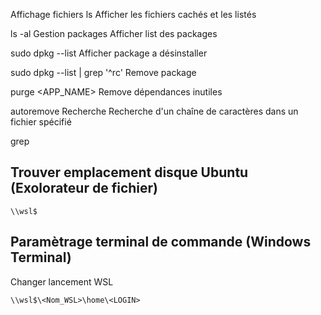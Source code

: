 Affichage fichiers
ls
Afficher les fichiers cachés et les listés

ls -al
Gestion packages
Afficher list des packages

sudo dpkg --list
Afficher package a désinstaller

sudo dpkg --list | grep '^rc'
Remove package

purge <APP_NAME>
Remove dépendances inutiles

autoremove
Recherche
Recherche d'un chaîne de caractères dans un fichier spécifié

grep

## Trouver emplacement disque Ubuntu (Exolorateur de fichier)

    \\wsl$ 

## Paramètrage terminal de commande (Windows Terminal)
 Changer lancement WSL
 
    \\wsl$\<Nom_WSL>\home\<LOGIN>
